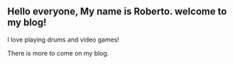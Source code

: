 ## Hello everyone, My name is Roberto. welcome to my blog!

I love playing drums and video games!

There is more to come on my blog.